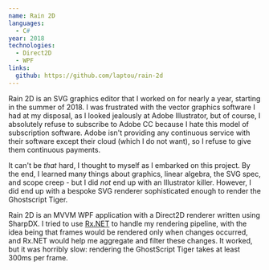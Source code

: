 ```yaml
---
name: Rain 2D
languages:
  - C#
year: 2018
technologies:
  - Direct2D
  - WPF
links:
  github: https://github.com/laptou/rain-2d
---
```

Rain 2D is an SVG graphics editor that I worked on for nearly a year, starting
in the summer of 2018. I was frustrated with the vector graphics software I had
at my disposal, as I looked jealously at Adobe Illustrator, but of course, I
absolutely refuse to subscribe to Adobe CC because I hate this model of
subscription software. Adobe isn't providing any continuous service with their
software except their cloud (which I do not want), so I refuse to give them
continuous payments.

It can't be *that* hard, I thought to myself as I embarked on this project. By
the end, I learned many things about graphics, linear algebra, the SVG spec, and
scope creep - but I did *not* end up with an Illustrator killer. However, I did
end up with a bespoke SVG renderer sophisticated enough to render the
Ghostscript Tiger.

Rain 2D is an MVVM WPF application with a Direct2D renderer written using
SharpDX. I tried to use [Rx.NET](https://github.com/dotnet/reactive) to handle
my rendering pipeline, with the idea being that frames would be rendered only
when changes occurred, and Rx.NET would help me aggregate and filter these
changes. It worked, but it was horribly slow: rendering the GhostScript Tiger
takes at least 300ms per frame.
